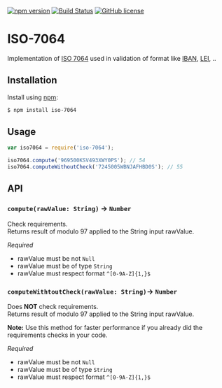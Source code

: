 [![npm version](https://badge.fury.io/js/iso-7064.svg)](https://badge.fury.io/js/iso-7064)
[![Build Status](https://travis-ci.org/EDumdum/iso-7064-js.svg?branch=master)](https://travis-ci.org/EDumdum/iso-7064-js)
[![GitHub license](https://img.shields.io/badge/license-MIT-blue.svg)](https://raw.githubusercontent.com/Edumdum/iso-7064-js/master/LICENSE)

# ISO-7064

Implementation of [ISO 7064](https://en.wikipedia.org/wiki/ISO_7064) used in validation of format like [IBAN](https://en.wikipedia.org/wiki/International_Bank_Account_Number), [LEI](https://en.wikipedia.org/wiki/Legal_Entity_Identifier), ..

## Installation

Install using [npm](http://npmjs.org/):

```bash
$ npm install iso-7064
```

## Usage

```js
var iso7064 = require('iso-7064');

iso7064.compute('969500KSV493XWY0PS'); // 54
iso7064.computeWithoutCheck('7245005WBNJAFHBD0S'); // 55
```

## API

### `compute(rawValue: String)` -> `Number`

Check requirements.  
Returns result of modulo 97 applied to the String input rawValue.

*Required*
- rawValue must be not `Null`
- rawValue must be of type `String`
- rawValue must respect format `^[0-9A-Z]{1,}$`    

### `computeWithtoutCheck(rawValue: String)`-> `Number`

Does **NOT** check requirements.  
Returns result of modulo 97 applied to the String input rawValue.

**Note:** Use this method for faster performance if you already did the requirements checks in your code.

*Required*
- rawValue must be not `Null`
- rawValue must be of type `String`
- rawValue must respect format `^[0-9A-Z]{1,}$`    